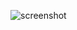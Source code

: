 ![screenshot](https://user-images.githubusercontent.com/87699062/203028254-c144c620-7648-4b06-839b-98ee7d86a15a.png)

